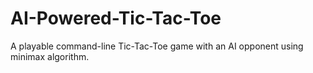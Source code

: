 # AI-Powered-Tic-Tac-Toe
A playable command-line Tic-Tac-Toe game with an AI opponent using minimax algorithm.
